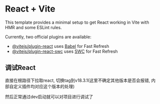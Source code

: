 # React + Vite

This template provides a minimal setup to get React working in Vite with HMR and some ESLint rules.

Currently, two official plugins are available:

- [@vitejs/plugin-react](https://github.com/vitejs/vite-plugin-react/blob/main/packages/plugin-react/README.md) uses [Babel](https://babeljs.io/) for Fast Refresh
- [@vitejs/plugin-react-swc](https://github.com/vitejs/vite-plugin-react-swc) uses [SWC](https://swc.rs/) for Fast Refresh

## 调试React

直接在根路径下拉取react, 切换tag到v18.3.1(这里不确定其他版本是否会报错, 内部自定义插件均对应这个版本的处理)

然后正常通过dev启动就可以对项目进行调试了
